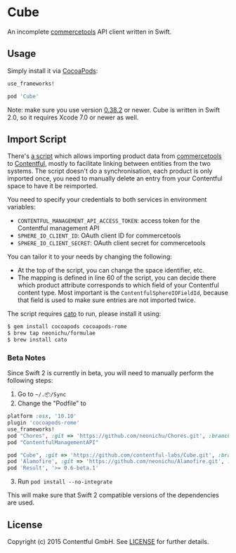 # Cube

<!-- [![Version](https://img.shields.io/cocoapods/v/Cube.svg?style=flat)](http://cocoadocs.org/docsets/Cube)
[![License](https://img.shields.io/cocoapods/l/Cube.svg?style=flat)](http://cocoadocs.org/docsets/Cube)
[![Platform](https://img.shields.io/cocoapods/p/Cube.svg?style=flat)](http://cocoadocs.org/docsets/Cube)
[![Build Status](https://img.shields.io/circleci/project/contentful-labs/Cube.svg?style=flat)](https://circleci.com/gh/contentful-labs/Cube)
[![Coverage Status](https://img.shields.io/coveralls/contentful-labs/Cube.svg)](https://coveralls.io/r/contentful-labs/Cube?branch=master) -->

An incomplete [commercetools][6] API client written in Swift.

## Usage

Simply install it via [CocoaPods][4]:

```ruby
use_frameworks!

pod 'Cube'
```

Note: make sure you use version [0.38.2][5] or newer. Cube is written in Swift 2.0,
so it requires Xcode 7.0 or newer as well.

## Import Script

There's [a script](blob/master/Scripts/Sync.swift) which allows importing product data from [commercetools][6] to [Contentful][7], mostly to facilitate linking between entities from the two systems. The script doesn't do a synchronisation, each product is only imported once, you need to manually delete an entry from your Contentful space to have it be reimported.

You need to specify your credentials to both services in environment variables:

- `CONTENTFUL_MANAGEMENT_API_ACCESS_TOKEN`: access token for the Contentful management API
- `SPHERE_IO_CLIENT_ID`: OAuth client ID for commercetools
- `SPHERE_IO_CLIENT_SECRET`: OAuth client secret for commercetools

You can tailor it to your needs by changing the following:

- At the top of the script, you can change the space identifier, etc.
- The mapping is defined in line 60 of the script, you can decide there which product attribute corresponds to which field of your Contentful content type. Most important is the `ContentfulSphereIOFieldId`, because that field is used to make sure entries are not imported twice.

The script requires [cato][8] to run, please install it using:

```bash
$ gem install cocoapods cocoapods-rome
$ brew tap neonichu/formulae
$ brew install cato
```

### Beta Notes

Since Swift 2 is currently in beta, you will need to manually perform the following steps:

1. Go to `~/.📦/Sync`
2. Change the "Podfile" to

```ruby
platform :osx, '10.10'
plugin 'cocoapods-rome'
use_frameworks!
pod "Chores", :git => 'https://github.com/neonichu/Chores.git', :branch => 'swift-2.0'
pod "ContentfulManagementAPI"

pod "Cube", :git => 'https://github.com/contentful-labs/Cube.git', :branch => 'swift-2.0'
pod 'Alamofire', :git => 'https://github.com/neonichu/Alamofire.git', :branch => 'swift-2.0'
pod 'Result', '>= 0.6-beta.1'
```
3. Run `pod install --no-integrate`

This will make sure that Swift 2 compatible versions of the dependencies are used.

## License

Copyright (c) 2015 Contentful GmbH. See [LICENSE](LICENSE) for further details.


[4]: http://cocoapods.org
[5]: http://blog.cocoapods.org/CocoaPods-0.37/
[6]: http://www.commercetools.com
[7]: https://www.contentful.com
[8]: https://github.com/neonichu/cato
